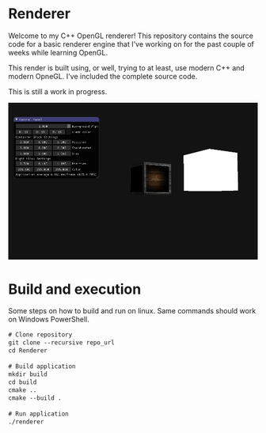 # Renderer
Welcome to my C++ OpenGL renderer! This repository contains the source code for a 
basic renderer engine that I've working on for the past couple of weeks while learning OpenGL.

This render is built using, or well, trying to at least, use modern C++ and 
modern OpneGL. I've included the complete source code.

This is still a work in progress.

![Image sample](image/specular.png)


# Build and execution
Some steps on how to build and run on linux.
Same commands should work on Windows PowerShell.
```shell
# Clone repository
git clone --recursive repo_url
cd Renderer

# Build application
mkdir build
cd build
cmake ..
cmake --build .

# Run application
./renderer
```
